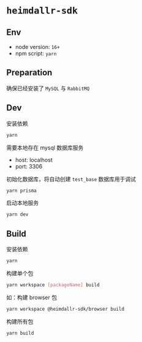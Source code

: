 # `heimdallr-sdk`

## Env

- node version: `16+`
- npm script: `yarn`

## Preparation

确保已经安装了 `MySQL` 与 `RabbitMQ`

## Dev

安装依赖

```bash
yarn
```

需要本地存在 mysql 数据库服务

- host: localhost
- port: 3306

初始化数据库，将自动创建 `test_base` 数据库用于调试

```bash
yarn prisma
```

启动本地服务

```bash
yarn dev
```

## Build

安装依赖

```bash
yarn
```

构建单个包

```bash
yarn workspace [packageName] build
```

如：构建 browser 包

```bash
yarn workspace @heimdallr-sdk/browser build
```

构建所有包

```bash
yarn build
```
